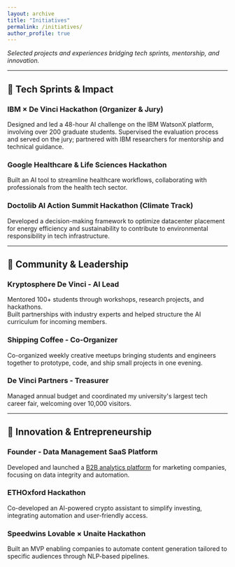 ```yaml
---
layout: archive
title: "Initiatives"
permalink: /initiatives/
author_profile: true
---
```


*Selected projects and experiences bridging tech sprints, mentorship, and innovation.*

---

## 🔹 Tech Sprints & Impact

### IBM × De Vinci Hackathon (Organizer & Jury)  
Designed and led a 48-hour AI challenge on the IBM WatsonX platform, involving over 200 graduate students. Supervised the evaluation process and served on the jury; partnered with IBM researchers for mentorship and technical guidance.

### Google Healthcare & Life Sciences Hackathon  
Built an AI tool to streamline healthcare workflows, collaborating with professionals from the health tech sector.

### Doctolib AI Action Summit Hackathon (Climate Track)  
Developed a decision-making framework to optimize datacenter placement for energy efficiency and sustainability to contribute to environmental responsibility in tech infrastructure.

---

## 🔹 Community & Leadership

### Kryptosphere De Vinci - AI Lead  
Mentored 100+ students through workshops, research projects, and hackathons.  
Built partnerships with industry experts and helped structure the AI curriculum for incoming members.

### Shipping Coffee - Co-Organizer  
Co-organized weekly creative meetups bringing students and engineers together to prototype, code, and ship small projects in one evening.

### De Vinci Partners - Treasurer  
Managed annual budget and coordinated my university's largest tech career fair, welcoming over 10,000 visitors.

---

## 🔹 Innovation & Entrepreneurship

### Founder - Data Management SaaS Platform  
Developed and launched a [B2B analytics platform](#) for marketing companies, focusing on data integrity and automation.

### ETHOxford Hackathon  
Co-developed an AI-powered crypto assistant to simplify investing, integrating automation and user-friendly access.

### Speedwins Lovable × Unaite Hackathon  
Built an MVP enabling companies to automate content generation tailored to specific audiences through NLP-based pipelines.
